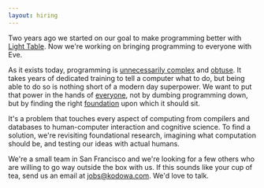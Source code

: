 ```yaml
---
layout: hiring
---
```


Two years ago we started on our goal to make programming better with [Light Table][lt]. Now we're working on bringing programming to everyone with Eve.

As it exists today, programming is [unnecessarily complex][tbp] and [obtuse][pwf]. It takes years of dedicated training to tell a computer what to do, but being able to do so is nothing short of a modern day superpower. We want to put that power in the hands of [everyone][ltas], not by dumbing programming down, but by finding the right [foundation][itms] upon which it should sit.

It's a problem that touches every aspect of computing from compilers and databases to human-computer interaction and cognitive science. To find a solution, we're revisiting foundational research, imagining what computation should be, and testing our ideas with actual humans.

We're a small team in San Francisco and we're looking for a few others who are willing to go way outside the box with us. If this sounds like your cup of tea, send us an email at [jobs@kodowa.com](mailto:jobs@kodowa.com). We'd love to talk.

[lt]: http://www.lighttable.com
[tbp]: /2014/03/27/toward-a-better-programming/
[pwf]: /2014/05/16/pain-we-forgot/
[ltas]: /2014/06/10/light-table-and-apples-swift/
[itms]: /2014/07/18/imperative-thinking/
